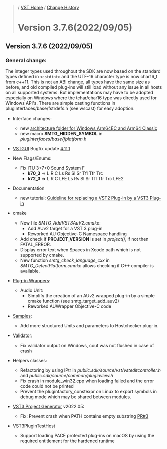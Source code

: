 >/ [VST Home](../) / [Change History](./Index.md)
>
># Version 3.7.6(2022/09/05)

## Version 3.7.6 (2022/09/05)

### General change:

The integer types used throughout the SDK are now based on the standard types defined in ```<cstdint>``` and the UTF-16 character type is now char16_t from c++11.
This is not an ABI change, all types have the same size as before, and old compiled plug-ins will still load without any issue in all hosts on all supported systems.
But implementations may have to be adopted especially on Windows where the tchar/char16 type was directly used for Windows API's.
There are simple casting functions in pluginterfaces/base/fstrdefs.h (see wscast) for easy adoption.

- Interface changes:
  - new [architecture folder for Windows Arm64EC and Arm64 Classic](../Technical+Documentation/Locations+Format/Plugin+Format.html#for-the-windows-platform)
  - new macro **SMTG_HIDDEN_SYMBOL** in *pluginterfaces/base/fplatform.h*
  
- [VSTGUI](../What+is+the+VST+3+SDK/VSTGUI.md) Bugfix update [4.11.1](https://github.com/steinbergmedia/vstgui/releases/tag/vstgui4_11_1)
  
- New Flags/Enums:
  - Fix ITU 3+7+0 Sound System F
    - **k70_3** => L R C Ls Rs Sl Sr Tfl Tfr Trc
    - **k72_3** => L R C LFE Ls Rs Sl Sr Tfl Tfr Trc LFE2
- Documentation
  - new tutorial: [Guideline for replacing a VST2 Plug-in by a VST3 Plug-in](../Tutorials/Guideline+for+VST3+replacing+VST2.md)
- cmake
  - New file *SMTG_AddVST3AuV2.cmake*:
    - Add AUv2 target for a VST 3 plug-in
    - Reworked AU Objective-C Namespace handling
  - Add check if **PROJECT_VERSION** is set in *project()*, if not then FATAL_ERROR.
  - Display error text when Spaces in Xcode path which is not supported by cmake.
  - New function *smtg_check_language_cxx* in *SMTG_DetectPlatform.cmake* allows checking if C++ compiler is available.

- [Plug-in Wrappers](../What+is+the+VST+3+SDK/Wrappers/Index.md):
  - Audio Unit:
    - Simplify the creation of an AUv2 wrapped plug-in by a simple cmake function (see smtg_target_add_auv2)
    - Reworked AUWrapper Objective-C code

- [Samples](../What+is+the+VST+3+SDK/Plug-in+Examples.md):
  - Add more structured Units and parameters to Hostchecker plug-in.

- [Validator](../What+is+the+VST+3+SDK/Index.md#validator-command-line):
  - Fix validator output on Windows, cout was not flushed in case of crash

- Helpers classes:
  - Refactoring by using IPtr in *public.sdk/source/vst/vsteditcontroller.h* and *public.sdk/source/common/pluginview.h*
  - Fix crash in module_win32.cpp when loading failed and the error code could not be printed
  - Prevent the pluginfactory_constexpr on Linux to export symbols in debug mode which may be shared between modules.

- [VST3 Project Generator](../What+is+the+VST+3+SDK/Project+Generator.md) v2022.05:
  - Fix: Prevent crash when PATH contains empty substring [PR#3](https://github.com/steinbergmedia/vst3projectgenerator/pull/3)

- VST3PluginTestHost
  - Support loading PACE protected plug-ins on macOS by using the required entitlement for the hardened runtime

